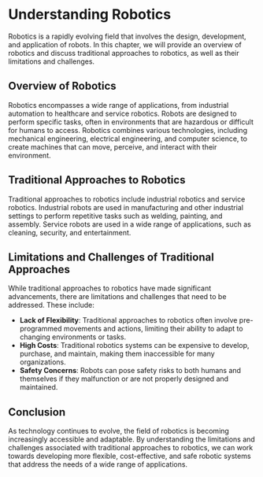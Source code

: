Understanding Robotics
===============================

Robotics is a rapidly evolving field that involves the design, development, and application of robots. In this chapter, we will provide an overview of robotics and discuss traditional approaches to robotics, as well as their limitations and challenges.

Overview of Robotics
--------------------

Robotics encompasses a wide range of applications, from industrial automation to healthcare and service robotics. Robots are designed to perform specific tasks, often in environments that are hazardous or difficult for humans to access. Robotics combines various technologies, including mechanical engineering, electrical engineering, and computer science, to create machines that can move, perceive, and interact with their environment.

Traditional Approaches to Robotics
----------------------------------

Traditional approaches to robotics include industrial robotics and service robotics. Industrial robots are used in manufacturing and other industrial settings to perform repetitive tasks such as welding, painting, and assembly. Service robots are used in a wide range of applications, such as cleaning, security, and entertainment.

Limitations and Challenges of Traditional Approaches
----------------------------------------------------

While traditional approaches to robotics have made significant advancements, there are limitations and challenges that need to be addressed. These include:

* **Lack of Flexibility**: Traditional approaches to robotics often involve pre-programmed movements and actions, limiting their ability to adapt to changing environments or tasks.
* **High Costs**: Traditional robotics systems can be expensive to develop, purchase, and maintain, making them inaccessible for many organizations.
* **Safety Concerns**: Robots can pose safety risks to both humans and themselves if they malfunction or are not properly designed and maintained.

Conclusion
----------

As technology continues to evolve, the field of robotics is becoming increasingly accessible and adaptable. By understanding the limitations and challenges associated with traditional approaches to robotics, we can work towards developing more flexible, cost-effective, and safe robotic systems that address the needs of a wide range of applications.
